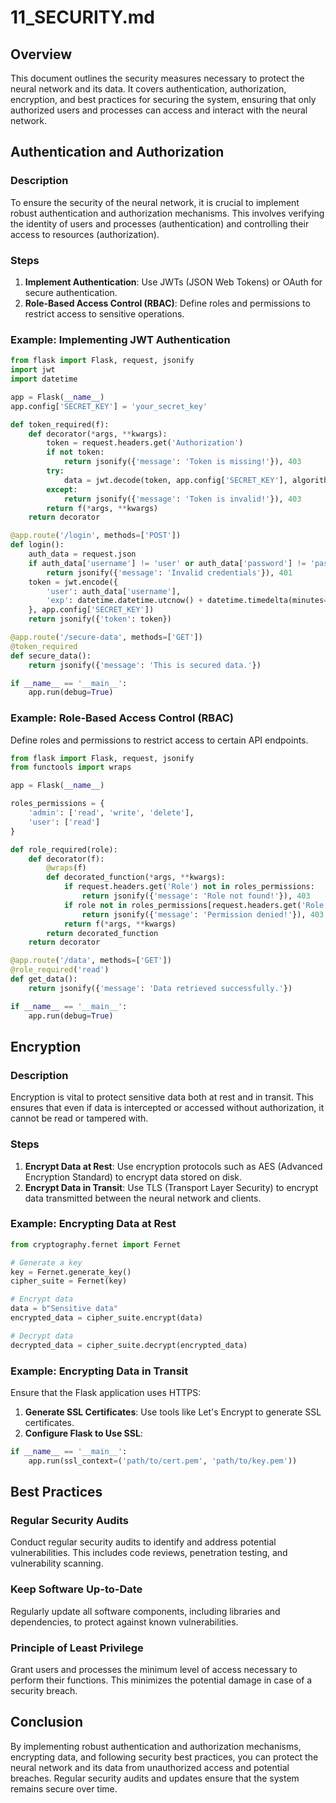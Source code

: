 # 11_SECURITY.md

## Overview

This document outlines the security measures necessary to protect the neural network and its data. It covers authentication, authorization, encryption, and best practices for securing the system, ensuring that only authorized users and processes can access and interact with the neural network.

## Authentication and Authorization

### Description

To ensure the security of the neural network, it is crucial to implement robust authentication and authorization mechanisms. This involves verifying the identity of users and processes (authentication) and controlling their access to resources (authorization).

### Steps

1. **Implement Authentication**: Use JWTs (JSON Web Tokens) or OAuth for secure authentication.
2. **Role-Based Access Control (RBAC)**: Define roles and permissions to restrict access to sensitive operations.

### Example: Implementing JWT Authentication

```python
from flask import Flask, request, jsonify
import jwt
import datetime

app = Flask(__name__)
app.config['SECRET_KEY'] = 'your_secret_key'

def token_required(f):
    def decorator(*args, **kwargs):
        token = request.headers.get('Authorization')
        if not token:
            return jsonify({'message': 'Token is missing!'}), 403
        try:
            data = jwt.decode(token, app.config['SECRET_KEY'], algorithms=["HS256"])
        except:
            return jsonify({'message': 'Token is invalid!'}), 403
        return f(*args, **kwargs)
    return decorator

@app.route('/login', methods=['POST'])
def login():
    auth_data = request.json
    if auth_data['username'] != 'user' or auth_data['password'] != 'pass':
        return jsonify({'message': 'Invalid credentials'}), 401
    token = jwt.encode({
        'user': auth_data['username'],
        'exp': datetime.datetime.utcnow() + datetime.timedelta(minutes=30)
    }, app.config['SECRET_KEY'])
    return jsonify({'token': token})

@app.route('/secure-data', methods=['GET'])
@token_required
def secure_data():
    return jsonify({'message': 'This is secured data.'})

if __name__ == '__main__':
    app.run(debug=True)
```

### Example: Role-Based Access Control (RBAC)

Define roles and permissions to restrict access to certain API endpoints.

```python
from flask import Flask, request, jsonify
from functools import wraps

app = Flask(__name__)

roles_permissions = {
    'admin': ['read', 'write', 'delete'],
    'user': ['read']
}

def role_required(role):
    def decorator(f):
        @wraps(f)
        def decorated_function(*args, **kwargs):
            if request.headers.get('Role') not in roles_permissions:
                return jsonify({'message': 'Role not found!'}), 403
            if role not in roles_permissions[request.headers.get('Role')]:
                return jsonify({'message': 'Permission denied!'}), 403
            return f(*args, **kwargs)
        return decorated_function
    return decorator

@app.route('/data', methods=['GET'])
@role_required('read')
def get_data():
    return jsonify({'message': 'Data retrieved successfully.'})

if __name__ == '__main__':
    app.run(debug=True)
```

## Encryption

### Description

Encryption is vital to protect sensitive data both at rest and in transit. This ensures that even if data is intercepted or accessed without authorization, it cannot be read or tampered with.

### Steps

1. **Encrypt Data at Rest**: Use encryption protocols such as AES (Advanced Encryption Standard) to encrypt data stored on disk.
2. **Encrypt Data in Transit**: Use TLS (Transport Layer Security) to encrypt data transmitted between the neural network and clients.

### Example: Encrypting Data at Rest

```python
from cryptography.fernet import Fernet

# Generate a key
key = Fernet.generate_key()
cipher_suite = Fernet(key)

# Encrypt data
data = b"Sensitive data"
encrypted_data = cipher_suite.encrypt(data)

# Decrypt data
decrypted_data = cipher_suite.decrypt(encrypted_data)
```

### Example: Encrypting Data in Transit

Ensure that the Flask application uses HTTPS:

1. **Generate SSL Certificates**: Use tools like Let's Encrypt to generate SSL certificates.
2. **Configure Flask to Use SSL**:

```python
if __name__ == '__main__':
    app.run(ssl_context=('path/to/cert.pem', 'path/to/key.pem'))
```

## Best Practices

### Regular Security Audits

Conduct regular security audits to identify and address potential vulnerabilities. This includes code reviews, penetration testing, and vulnerability scanning.

### Keep Software Up-to-Date

Regularly update all software components, including libraries and dependencies, to protect against known vulnerabilities.

### Principle of Least Privilege

Grant users and processes the minimum level of access necessary to perform their functions. This minimizes the potential damage in case of a security breach.

## Conclusion

By implementing robust authentication and authorization mechanisms, encrypting data, and following security best practices, you can protect the neural network and its data from unauthorized access and potential breaches. Regular security audits and updates ensure that the system remains secure over time.
